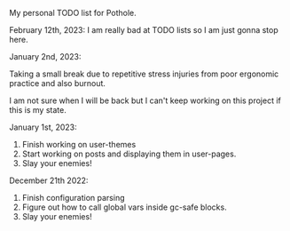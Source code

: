 My personal TODO list for Pothole.

February 12th, 2023: I am really bad at TODO lists so I am just gonna stop here.

January 2nd, 2023:

Taking a small break due to repetitive stress injuries from poor ergonomic practice and also burnout.

I am not sure when I will be back but I can't keep working on this project if this is my state.

January 1st, 2023:

1. Finish working on user-themes
2. Start working on posts and displaying them in user-pages.
3. Slay your enemies!

December 21th 2022:

1. Finish configuration parsing
2. Figure out how to call global vars inside gc-safe blocks.
3. Slay your enemies!